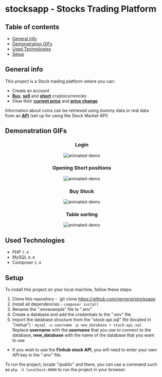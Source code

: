 # stocksapp - Stocks Trading Platform

## Table of contents

* [General info](#general-info)
* [Demonstration GIFs](#demonstration-gifs)
* [Used Technologies](#used-technologies)
* [Setup](#setup)

## General info

This project is a Stock trading platform where you can:

* Create an account
* <ins>**Buy**</ins>, <ins>**sell**</ins> and <ins>**short**</ins> cryptocurrencies
* View their <ins>**current price**</ins> and <ins>**price change**</ins>

Information about coins can be retrieved using dummy data or real data from an <ins>**API**</ins> (set up for using the
Stock Market API)

## Demonstration GIFs

<div style="text-align: center">
    <h3>Login</h3>
    <p align="center">
        <img src="/DEMO_GIFS/buy_sell.gif" alt="animated-demo" /><br>
    </p>
    <h3>Opening Short positions</h3>
    <p align="center">
        <img src="/DEMO_GIFS/login.webm" alt="animated-demo" /><br>
    </p>
    <h3>Buy Stock</h3>
    <p align="center">
        <img src="/DEMO_GIFS/buy.webm" alt="animated-demo" /><br>
    </p>
    <h3>Table sorting</h3>
    <p align="center">
        <img src="/DEMO_GIFS/transfere.webm" alt="animated-demo" /><br>
    </p>
</div>

## Used Technologies

* PHP `7.4`
* MySQL `8.0`
* Composer `2.4`

## Setup

To install this project on your local machine, follow these steps:

1. Clone this repository - `git clone https://github.com/vernersi/stocksapp
2. Install all dependencies - `composer install`
3. Rename the ".envexample" file to ".env" <br>
4. Create a database and add the credentials to the ".env" file
5. Import the database structure from the "stock-api.sql" file (located in "/setup") -
   `mysql -u username -p new_database < stock-api.sql`<br>
   Replace **username** with the **username** that you use to connect to the database,
   **new_database** with the name of the database that you want to use

* If you wish to use the **Finhub stock API**, you will need to enter your own API key in the ".env" file.<br>

To run the project, locate "/public" and there, you can use a command such as `php -S localhost:8000` to run the project
in your browser.
